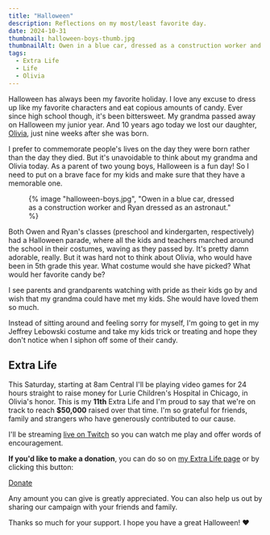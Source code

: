 ```yaml
---
title: "Halloween"
description: Reflections on my most/least favorite day.
date: 2024-10-31
thumbnail: halloween-boys-thumb.jpg
thumbnailAlt: Owen in a blue car, dressed as a construction worker and Ryan dressed as an astronaut.
tags:
  - Extra Life
  - Life
  - Olivia
---
```


Halloween has always been my favorite holiday. I love any excuse to dress up like my favorite characters and eat copious amounts of candy. Ever since high school though, it's been bittersweet. My grandma passed away on Halloween my junior year. And 10 years ago today we lost our daughter, <a href="/posts/2018-08-26-four-years/">Olivia</a>, just nine weeks after she was born.

I prefer to commemorate people's lives on the day they were born rather than the day they died. But it's unavoidable to think about my grandma and Olivia today. As a parent of two young boys, Halloween is a fun day! So I need to put on a brave face for my kids and make sure that they have a memorable one.

<figure class="ma-float-right">
  {% image "halloween-boys.jpg", "Owen in a blue car, dressed as a construction worker and Ryan dressed as an astronaut." %}
</figure>

Both Owen and Ryan's classes (preschool and kindergarten, respectively) had a Halloween parade, where all the kids and teachers marched around the school in their costumes, waving as they passed by. It's pretty damn adorable, really. But it was hard not to think about Olivia, who would have been in 5th grade this year. What costume would she have picked? What would her favorite candy be?

I see parents and grandparents watching with pride as their kids go by and wish that my grandma could have met my kids. She would have loved them so much.

Instead of sitting around and feeling sorry for myself, I'm going to get in my Jeffrey Lebowski costume and take my kids trick or treating and hope they don't notice when I siphon off some of their candy.

## Extra Life

This Saturday, starting at 8am Central I'll be playing video games for 24 hours straight to raise money for Lurie Children's Hospital in Chicago, in Olivia's honor. This is my **11th** Extra Life and I'm proud to say that we're on track to reach **$50,000** raised over that time. I'm so grateful for friends, family and strangers who have generously contributed to our cause.

I'll be streaming [live on Twitch](https://twitch.tv/peruvianidol) so you can watch me play and offer words of encouragement.

**If you'd like to make a donation**, you can do so on [my Extra Life page](https://www.extra-life.org/index.cfm?fuseaction=donordrive.participant&participantID={{site.extralifeid}}) or by clicking this button:

<a href="https://www.extra-life.org/index.cfm?fuseaction=donordrive.participant&participantID={{site.extralifeid}}" class="ma-button">Donate</a>

Any amount you can give is greatly appreciated. You can also help us out by sharing our campaign with your friends and family.

Thanks so much for your support. I hope you have a great Halloween! ♥️


